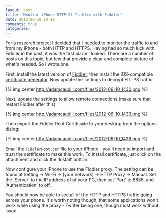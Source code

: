 ```yaml
---
layout: post
title: "Monitor iPhone HTTP(S) Traffic with Fiddler"
date: 2012-06-10 14:10
comments: true
categories: 
---
```


For a research project I decided that I needed to monitor the traffic to and from my iPhone - both HTTP and HTTPS. Having had so much luck with Fiddler in the past, it was the first place I looked. There are a number of posts on this topic, but few that provide a clear and complete picture of what's needed. So I wrote one.

First, install the latest version of [Fiddler](http://www.fiddler2.com/fiddler2/version.asp), then install the iOS-compatible [certificate generator](http://www.fiddler2.com/dl/FiddlerCertMaker.exe). Now update the settings to decrypt HTTPS traffic:

{% img center http://adamcaudill.com/files/2012-06-10_1430.png %}

Next, update the settings to allow remote connections (make sure that restart Fiddler after this):

{% img center http://adamcaudill.com/files/2012-06-10_1433.png %}

Then export the Fiddler Root Certificate to your desktop from the options dialog:

{% img center http://adamcaudill.com/files/2012-06-10_1436.png %}

Email the `FiddlerRoot.cer` file to your iPhone - you'll need to import and trust the certificate to make this work. To install certificate, just click on the attachment and click the 'Install' button.

Now configure your iPhone to use the Fiddler proxy. The setting can be found at Setting -> Wi-Fi -> (your network) -> HTTP Proxy -> Manual. Set the 'Server' to the IP address of of your PC, then set 'Port' to 8888, and 'Authentication' to off.

You should now be able to see all of the HTTP and HTTPS traffic going across your phone. It's worth noting though, that some applications won't work while using the proxy - Twitter being one, though most work without issue.
